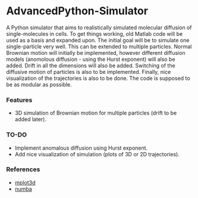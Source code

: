 # AdvancedPython-Simulator
A Python simulator that aims to realistically simulated molecular diffusion of single-molecules in cells. To get things working, old Matlab
code will be used as a basis and expanded upon. The initial goal will be to simulate one single-particle very well. This can be extended to multiple particles.
Normal Brownian motion will initially be implemented, however different diffusion models (anomolous diffusion - using the Hurst exponent) will also be added. 
Drift in all the dimensions will also be added. Switching of the diffusive motion of particles is also to be implemented. Finally, nice visualization of the trajectories is also to be done. The code is supposed to be as modular as possible. 

### Features
* 3D simulation of Brownian motion for multiple particles (drift to be added later). 

### TO-DO
* Implement anomalous diffusion using Hurst exponent. 
* Add nice visualization of simulation (plots of 3D or 2D trajectories). 

### References
* [mplot3d](https://matplotlib.org/stable/tutorials/toolkits/mplot3d.html)
* [numba](http://numba.pydata.org/numba-doc/latest/user/jit.html)
